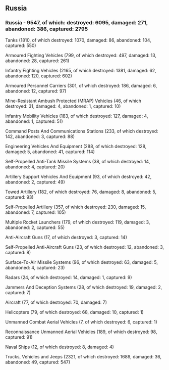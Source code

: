
 
 ## Russia
 
 ### Russia - 9547, of which: destroyed: 6095, damaged: 271, abandoned: 386, captured: 2795

 

 

 Tanks (1810, of which destroyed: 1070, damaged: 86, abandoned: 104, captured: 550)

 Armoured Fighting Vehicles (799, of which destroyed: 497, damaged: 13, abandoned: 28, captured: 261)

 Infantry Fighting Vehicles (2165, of which destroyed: 1381, damaged: 62, abandoned: 120, captured: 602)

 Armoured Personnel Carriers (301, of which destroyed: 186, damaged: 6, abandoned: 12, captured: 97)

 Mine-Resistant Ambush Protected (MRAP) Vehicles (46, of which destroyed: 31, damaged: 4, abandoned: 1, captured: 10)

 Infantry Mobility Vehicles (183, of which destroyed: 127, damaged: 4, abandoned: 1, captured: 51)

 Command Posts And Communications Stations (233, of which destroyed: 142, abandoned: 3, captured: 88)

 Engineering Vehicles And Equipment (288, of which destroyed: 128, damaged: 5, abandoned: 41, captured: 114)

 Self-Propelled Anti-Tank Missile Systems (38, of which destroyed: 14, abandoned: 4, captured: 20)

 Artillery Support Vehicles And Equipment (93, of which destroyed: 42, abandoned: 2, captured: 49)

 Towed Artillery (182, of which destroyed: 76, damaged: 8, abandoned: 5, captured: 93)

 Self-Propelled Artillery (357, of which destroyed: 230, damaged: 15, abandoned: 7, captured: 105)

 Multiple Rocket Launchers (179, of which destroyed: 119, damaged: 3, abandoned: 2, captured: 55)

 Anti-Aircraft Guns (17, of which destroyed: 3, captured: 14)

 Self-Propelled Anti-Aircraft Guns (23, of which destroyed: 12, abandoned: 3, captured: 8)

 Surface-To-Air Missile Systems (96, of which destroyed: 63, damaged: 5, abandoned: 4, captured: 23)

 Radars (24, of which destroyed: 14, damaged: 1, captured: 9)

 Jammers And Deception Systems (28, of which destroyed: 19, damaged: 2, captured: 7)

 Aircraft (77, of which destroyed: 70, damaged: 7)

 Helicopters (79, of which destroyed: 68, damaged: 10, captured: 1)

 Unmanned Combat Aerial Vehicles (7, of which destroyed: 6, captured: 1)

 Reconnaissance Unmanned Aerial Vehicles (189, of which destroyed: 98, captured: 91)

 Naval Ships (12, of which destroyed: 8, damaged: 4)

 Trucks, Vehicles and Jeeps (2321, of which destroyed: 1689, damaged: 36, abandoned: 49, captured: 547)

